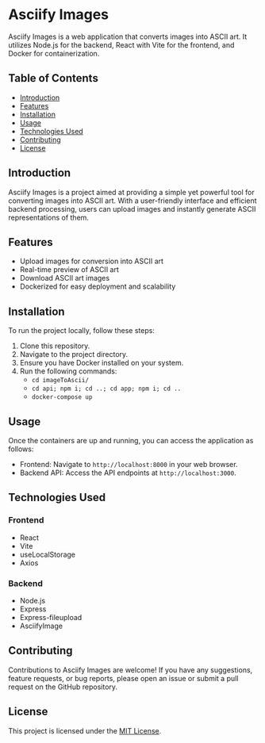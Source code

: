 # Asciify Images

Asciify Images is a web application that converts images into ASCII art. It utilizes Node.js for the backend, React with Vite for the frontend, and Docker for containerization.

## Table of Contents

- [Introduction](#introduction)
- [Features](#features)
- [Installation](#installation)
- [Usage](#usage)
- [Technologies Used](#technologies-used)
- [Contributing](#contributing)
- [License](#license)

## Introduction

Asciify Images is a project aimed at providing a simple yet powerful tool for converting images into ASCII art. With a user-friendly interface and efficient backend processing, users can upload images and instantly generate ASCII representations of them.

## Features

- Upload images for conversion into ASCII art
- Real-time preview of ASCII art
- Download ASCII art images
- Dockerized for easy deployment and scalability

## Installation

To run the project locally, follow these steps:

1. Clone this repository.
2. Navigate to the project directory.
3. Ensure you have Docker installed on your system.
4. Run the following commands:
   - `cd imageToAscii/`
   - `cd api; npm i; cd ..; cd app; npm i; cd ..`
   - `docker-compose up`

## Usage

Once the containers are up and running, you can access the application as follows:

- Frontend: Navigate to `http://localhost:8000` in your web browser.
- Backend API: Access the API endpoints at `http://localhost:3000`.

## Technologies Used

### Frontend

- React
- Vite
- useLocalStorage
- Axios

### Backend

- Node.js
- Express
- Express-fileupload
- AsciifyImage

## Contributing

Contributions to Asciify Images are welcome! If you have any suggestions, feature requests, or bug reports, please open an issue or submit a pull request on the GitHub repository.

## License

This project is licensed under the [MIT License](LICENSE).
